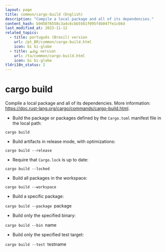 ```yaml
---
layout: page
title: common/cargo-build (English)
description: "Compile a local package and all of its dependencies."
content_hash: b945076558c3a4c6cbb5561f095f4b047fe1c66d
last_modified_at: 2023-11-12
related_topics:
  - title: português (Brasil) version
    url: /pt_BR/common/cargo-build.html
    icon: bi bi-globe
  - title: தமிழ் version
    url: /ta/common/cargo-build.html
    icon: bi bi-globe
tldri18n_status: 2
---
```

# cargo build

Compile a local package and all of its dependencies.
More information: <https://doc.rust-lang.org/cargo/commands/cargo-build.html>.

- Build the package or packages defined by the `Cargo.toml` manifest file in the local path:

`cargo build`

- Build artifacts in release mode, with optimizations:

`cargo build --release`

- Require that `Cargo.lock` is up to date:

`cargo build --locked`

- Build all packages in the workspace:

`cargo build --workspace`

- Build a specific package:

`cargo build --package `<span class="tldr-var badge badge-pill bg-dark-lm bg-white-dm text-white-lm text-dark-dm font-weight-bold">package</span>

- Build only the specified binary:

`cargo build --bin `<span class="tldr-var badge badge-pill bg-dark-lm bg-white-dm text-white-lm text-dark-dm font-weight-bold">name</span>

- Build only the specified test target:

`cargo build --test `<span class="tldr-var badge badge-pill bg-dark-lm bg-white-dm text-white-lm text-dark-dm font-weight-bold">testname</span>
